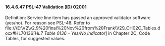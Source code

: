 #### 16.4.6.47 PSL-47 Validation (ID) 02001

Definition: Service line item has passed an approved validator software (yes/no). For reason see PSL-48. Refer to file:///E:\V2\v2.9%20final%20Nov%20from%20Frank\V29_CH02C_Tables.docx#HL70136[_HL7 Table 0136 – Yes/No Indicator_] in Chapter 2C, Code Tables, for suggested values.
